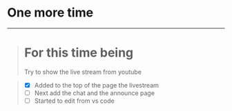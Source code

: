 
# One more time
***
> # For this time being
> Try to show the live stream from youtube

> - [x] Added to the top of the page the livestream
> - [ ] Next add the chat and the announce page
> - [ ] Started to edit from vs code
